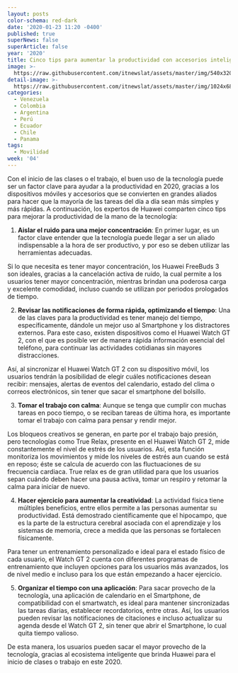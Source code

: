 ```yaml
---
layout: posts
color-schema: red-dark
date: '2020-01-23 11:20 -0400'
published: true
superNews: false
superArticle: false
year: '2020'
title: Cinco tips para aumentar la productividad con accesorios inteligentes Huawei
image: >-
  https://raw.githubusercontent.com/itnewslat/assets/master/img/540x320/Dispositivos-Huawei-p.jpg
detail-image: >-
  https://raw.githubusercontent.com/itnewslat/assets/master/img/1024x680/Dispositivos-Huawei-g.jpg
categories:
  - Venezuela
  - Colombia
  - Argentina
  - Perú
  - Ecuador
  - Chile
  - Panama
tags:
  - Movilidad
week: '04'
---
```

Con el inicio de las clases o el trabajo, el buen uso de la tecnología puede ser un factor clave para ayudar a la productividad en 2020, gracias a los dispositivos móviles y accesorios que se convierten en grandes aliados para hacer que la mayoría de las tareas del día a día sean más simples y más rápidas.
A continuación, los expertos de Huawei comparten cinco tips para mejorar la productividad de la mano  de la tecnología:

1. **Aislar el ruido para una mejor concentración**: En primer lugar, es un factor clave entender que la tecnología puede llegar a ser un aliado indispensable a la hora de ser productivo, y por eso se deben utilizar las herramientas adecuadas. 

  Si lo que necesita es tener mayor concentración, los Huawei FreeBuds 3 son ideales, gracias a la cancelación activa de ruido, la cual permite a los usuarios tener mayor concentración, mientras brindan una poderosa carga y excelente comodidad, incluso cuando se utilizan por periodos prologados de tiempo.

2. **Revisar las notificaciones de forma rápida, optimizando el tiempo**: Una de las claves para la productividad es tener manejo del tiempo, específicamente, dándole un mejor uso al Smartphone y los distractores externos. Para este caso, existen dispositivos como el Huawei Watch GT 2, con el que es posible ver de manera rápida información esencial del teléfono, para continuar las actividades cotidianas sin mayores distracciones.
 
  Así, al sincronizar el Huawei Watch GT 2 con su dispositivo móvil, los usuarios tendrán la posibilidad de elegir cuáles notificaciones desean recibir: mensajes, alertas de eventos del calendario, estado del clima o correos electrónicos, sin tener que sacar el smartphone del bolsillo. 
 
3. **Tomar el trabajo con calma**: Aunque se tenga que cumplir con muchas tareas en poco tiempo, o se reciban tareas de última hora, es importante tomar el trabajo con calma para pensar y rendir mejor. 
 
  Los bloqueos creativos se generan, en parte por el trabajo bajo presión, pero tecnologías como True Relax, presente en el Huawei Watch GT 2, mide constantemente el nivel de estrés de los usuarios. Así, esta función monitoriza los movimientos y mide los niveles de estrés aun cuando se está en reposo; éste se calcula de acuerdo con las fluctuaciones de su frecuencia cardiaca. True relax es de gran utilidad para que los usuarios sepan cuándo deben hacer una pausa activa, tomar un respiro y retomar la calma para iniciar de nuevo.
 
4. **Hacer ejercicio para aumentar la creatividad**: La actividad física tiene múltiples beneficios, entre ellos permite a las personas aumentar su productividad. Está demostrado científicamente que el hipocampo, que es la parte de la estructura cerebral asociada con el aprendizaje y los sistemas de memoria, crece a medida que las personas se fortalecen físicamente.

  Para tener un entrenamiento personalizado e ideal para el estado físico de cada usuario, el Watch GT 2 cuenta con diferentes programas de entrenamiento que incluyen opciones para los usuarios más avanzados, los de nivel medio e incluso para los que están empezando a hacer ejercicio. 
 
5. **Organizar el tiempo con una aplicación**: Para sacar provecho de la tecnología, una aplicación de calendario en el Smartphone, de compatibilidad con el smartwatch, es ideal para mantener sincronizadas las tareas diarias, establecer recordatorios, entre otras. Así, los usuarios pueden revisar las notificaciones de citaciones e incluso actualizar su agenda desde el Watch GT 2, sin tener que abrir el Smartphone, lo cual quita tiempo valioso. 

  De esta manera, los usuarios pueden sacar el mayor provecho de la tecnología, gracias al ecosistema inteligente que brinda Huawei para el inicio de clases o trabajo en este 2020.